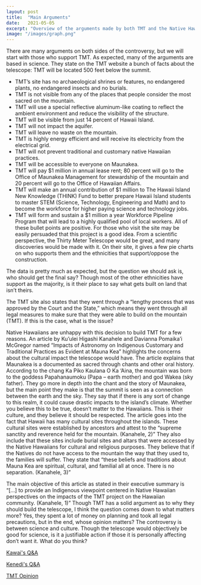 ```yaml
---
layout: post
title:  "Main Arguments"
date:   2021-05-05
excerpt: "Overview of the arguments made by both TMT and the Native Hawaiians"
image: "/images/graph.png"
---
```

There are many arguments on both sides of the controversy, but we will start with those who support TMT. As expected, many of the arguments are based in science. They state on the TMT website a bunch of facts about the telescope: TMT will be located 500 feet below the summit.

-	TMT’s site has no archaeological shrines or features, no endangered plants, no endangered insects and no burials.
-	TMT is not visible from any of the places that people consider the most sacred on the mountain.
-	TMT will use a special reflective aluminum-like coating to reflect the ambient environment and reduce the visibility of the structure.
-	TMT will be visible from just 14 percent of Hawaii Island.
-	TMT will not impact the aquifer.
-	TMT will leave no waste on the mountain.
-	TMT is highly energy efficient and will receive its electricity from the electrical grid.
-	TMT will not prevent traditional and customary native Hawaiian practices.
-	TMT will be accessible to everyone on Maunakea.
-	TMT will pay $1 million in annual lease rent; 80 percent will go to the Office of Maunakea Management for stewardship of the mountain and 20 percent will go to the Office of Hawaiian Affairs.
-	TMT will make an annual contribution of $1 million to The Hawaii Island New Knowledge (THINK) Fund to better prepare Hawaii Island students to master STEM (Science, Technology, Engineering and Math) and to become the workforce for higher paying science and technology jobs.
-	TMT will form and sustain a $1 million a year Workforce Pipeline Program that will lead to a highly qualified pool of local workers.
 All of these bullet points are positive. For those who visit the site may be easily persuaded that this project is a good idea. From a scientific perspective, the Thirty Meter Telescope would be great, and many discoveries would be made with it. On their site, it gives a few pie charts on who supports them and the ethnicities that support/oppose the construction. 
 
The data is pretty much as expected, but the question we should ask is, who should get the final say? Though most of the other ethnicities have support as the majority, is it their place to say what gets built on land that isn’t theirs.

The TMT site also states that they went through a “lengthy process that was approved by the Court and the State,” which means they went through all legal measures to make sure that they were able to build on the mountain (TMT). If this is the case, what is the issue?

Native Hawaiians are unhappy with this decision to build TMT for a few reasons. An article by Ku’ulei Higashi Kanahele and Davianna Pomaika’i McGregor named “Impacts of Astronomy on Indigenous Customary and Traditional Practices as Evident at Mauna Kea” highlights the concerns about the cultural impact the telescope would have. The article explains that Maunakea is a documented as sacred through chants and other oral history. According to the chang Ka Piko Kaulana O Ka ‘Aina, the mountain was born to the goddess Papahanaumoku (Papa – earth mother) and god Wakea (sky father). They go more in depth into the chant and the story of Maunakea, but the main point they make is that the summit is seen as a connection between the earth and the sky. They say that if there is any sort of change to this realm, it could cause drastic impacts to the island’s climate. Whether you believe this to be true, doesn’t matter to the Hawaiians. This is their culture, and they believe it should be respected. The article goes into the fact that Hawaii has many cultural sites throughout the islands. These cultural sites were established by ancestors and attest to the “supreme sanctity and reverence held for the mountain. (Kanahele, 2)” They also include that these sites include burial sites and altars that were accessed by the Native Hawaiians for cultural and religious purposes. They believe that if the Natives do not have access to the mountain the way that they used to, the families will suffer. They state that “these beliefs and traditions about Mauna Kea are spiritual, cultural, and familial all at once. There is no separation. (Kanahele, 3)” 
	
The main objective of this article as stated in their executive summary is “[…] to provide an Indigenous viewpoint centered in Native Hawaiian perspectives on the impacts of the TMT project on the Hawaiian community. (Kanahele, 1)” Though TMT has a solid argument as to why they should build the telescope, I think the question comes down to what matters more? Yes, they spent a lot of money on planning and took all legal precautions, but in the end, whose opinion matters? The controversy is between science and culture. Though the telescope would objectively be good for science, is it a justifiable action if those it is personally affecting don’t want it. What do you think?
	
[Kawai's Q&A](https://asokamoto.github.io/407FinalProject/blog/Kawais-QnA/)

[Kenedi's Q&A](https://asokamoto.github.io/407FinalProject/blog/Kenedi-QnA/)

[TMT Opinion](https://asokamoto.github.io/407FinalProject/blog/TMT-In-The-Eyes-Of-Local-People-in-Hawaii-Opinion/)

